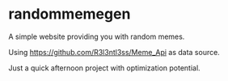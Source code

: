 # randommemegen

A simple website providing you with random memes.    

Using https://github.com/R3l3ntl3ss/Meme_Api as data source.    

Just a quick afternoon project with optimization potential.
